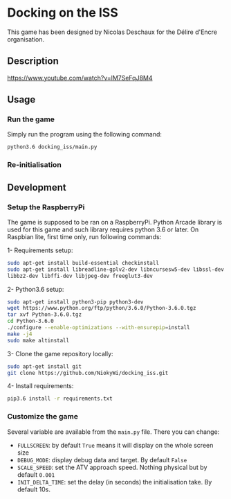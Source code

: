 # Docking on the ISS
This game has been designed by Nicolas Deschaux for the Délire d'Encre organisation.

## Description

https://www.youtube.com/watch?v=lM7SeFqJ8M4

## Usage

### Run the game
Simply run the program using the following command:
```bash
python3.6 docking_iss/main.py
```

### Re-initialisation


## Development

### Setup the RaspberryPi
The game is supposed to be ran on a RaspberryPi. Python Arcade library is used for this game and such library requires python 3.6 or later. 
On Raspbian lite, first time only, run following commands:

1- Requirements setup:
```bash
sudo apt-get install build-essential checkinstall
sudo apt-get install libreadline-gplv2-dev libncursesw5-dev libssl-dev libsqlite3-dev tk-dev libgdbm-dev libc6-dev 
libbz2-dev libffi-dev libjpeg-dev freeglut3-dev
```

2- Python3.6 setup:
```bash
sudo apt-get install python3-pip python3-dev
wget https://www.python.org/ftp/python/3.6.0/Python-3.6.0.tgz  
tar xvf Python-3.6.0.tgz
cd Python-3.6.0
./configure --enable-optimizations --with-ensurepip=install
make -j4  
sudo make altinstall
```

3- Clone the game repository locally:
```bash
sudo apt-get install git
git clone https://github.com/NiokyWi/docking_iss.git
```

4- Install requirements:
```bash
pip3.6 install -r requirements.txt
```

### Customize the game
Several variable are available from the `main.py` file. There you can change:
* `FULLSCREEN`: by default `True` means it will display on the whole screen size
* `DEBUG_MODE`: display debug data and target. By default `False`
* `SCALE_SPEED`: set the ATV approach speed. Nothing physical but by default `0.001`
* `INIT_DELTA_TIME`: set the delay (in seconds) the initialisation take. By default 10s.

